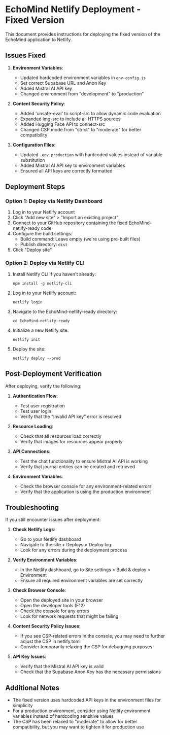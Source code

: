# EchoMind Netlify Deployment - Fixed Version

This document provides instructions for deploying the fixed version of the EchoMind application to Netlify.

## Issues Fixed

1. **Environment Variables**: 
   - Updated hardcoded environment variables in `env-config.js`
   - Set correct Supabase URL and Anon Key
   - Added Mistral AI API key
   - Changed environment from "development" to "production"

2. **Content Security Policy**:
   - Added 'unsafe-eval' to script-src to allow dynamic code evaluation
   - Expanded img-src to include all HTTPS sources
   - Added Hugging Face API to connect-src
   - Changed CSP mode from "strict" to "moderate" for better compatibility

3. **Configuration Files**:
   - Updated `.env.production` with hardcoded values instead of variable substitution
   - Added Mistral AI API key to environment variables
   - Ensured all API keys are correctly formatted

## Deployment Steps

### Option 1: Deploy via Netlify Dashboard

1. Log in to your Netlify account
2. Click "Add new site" > "Import an existing project"
3. Connect to your GitHub repository containing the fixed EchoMind-netlify-ready code
4. Configure the build settings:
   - Build command: Leave empty (we're using pre-built files)
   - Publish directory: `dist`
5. Click "Deploy site"

### Option 2: Deploy via Netlify CLI

1. Install Netlify CLI if you haven't already:
   ```
   npm install -g netlify-cli
   ```

2. Log in to your Netlify account:
   ```
   netlify login
   ```

3. Navigate to the EchoMind-netlify-ready directory:
   ```
   cd EchoMind-netlify-ready
   ```

4. Initialize a new Netlify site:
   ```
   netlify init
   ```

5. Deploy the site:
   ```
   netlify deploy --prod
   ```

## Post-Deployment Verification

After deploying, verify the following:

1. **Authentication Flow**:
   - Test user registration
   - Test user login
   - Verify that the "Invalid API key" error is resolved

2. **Resource Loading**:
   - Check that all resources load correctly
   - Verify that images for resources appear properly

3. **API Connections**:
   - Test the chat functionality to ensure Mistral AI API is working
   - Verify that journal entries can be created and retrieved

4. **Environment Variables**:
   - Check the browser console for any environment-related errors
   - Verify that the application is using the production environment

## Troubleshooting

If you still encounter issues after deployment:

1. **Check Netlify Logs**:
   - Go to your Netlify dashboard
   - Navigate to the site > Deploys > Deploy log
   - Look for any errors during the deployment process

2. **Verify Environment Variables**:
   - In the Netlify dashboard, go to Site settings > Build & deploy > Environment
   - Ensure all required environment variables are set correctly

3. **Check Browser Console**:
   - Open the deployed site in your browser
   - Open the developer tools (F12)
   - Check the console for any errors
   - Look for network requests that might be failing

4. **Content Security Policy Issues**:
   - If you see CSP-related errors in the console, you may need to further adjust the CSP in netlify.toml
   - Consider temporarily relaxing the CSP for debugging purposes

5. **API Key Issues**:
   - Verify that the Mistral AI API key is valid
   - Check that the Supabase Anon Key has the necessary permissions

## Additional Notes

- The fixed version uses hardcoded API keys in the environment files for simplicity
- For a production environment, consider using Netlify environment variables instead of hardcoding sensitive values
- The CSP has been relaxed to "moderate" to allow for better compatibility, but you may want to tighten it for production use
